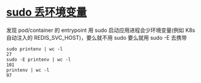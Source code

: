 # [sudo 丢环境变量](/2023/01/sudo_lose_env_var.md)

发现 pod/container 的 entrypoint 用 sudo 启动应用进程会少环境变量(例如 K8s 自动注入的 REDIS_SVC_HOST)，要么就不用 sudo 要么就用 sudo -E 去携带

```
sudo printenv | wc -l
27
sudo -E printenv | wc -l
101
printenv | wc -l
97
```
